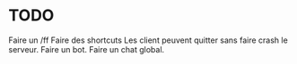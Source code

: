 # TODO

Faire un /ff
Faire des shortcuts
Les client peuvent quitter sans faire crash le serveur.
Faire un bot.
Faire un chat global.